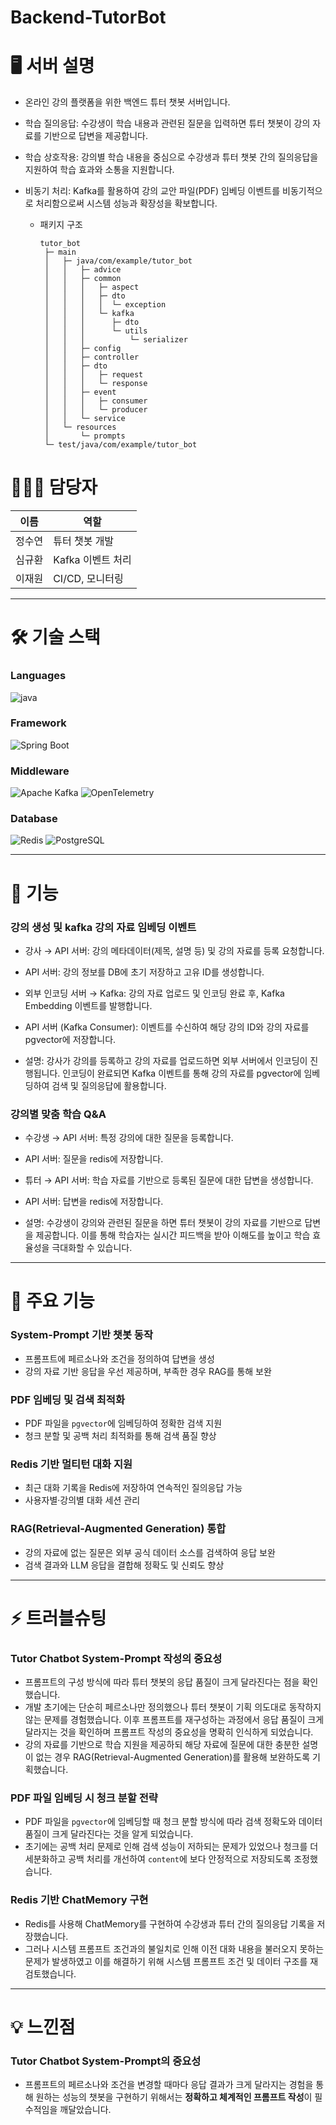 # Backend-TutorBot

# 🖥️ 서버 설명
- 온라인 강의 플랫폼을 위한 백엔드 튜터 챗봇 서버입니다.
- 학습 질의응답: 수강생이 학습 내용과 관련된 질문을 입력하면 튜터 챗봇이 강의 자료를 기반으로 답변을 제공합니다.
- 학습 상호작용: 강의별 학습 내용을 중심으로 수강생과 튜터 챗봇 간의 질의응답을 지원하여 학습 효과와 소통을 지원합니다.
- 비동기 처리: Kafka를 활용하여 강의 교안 파일(PDF) 임베딩 이벤트를 비동기적으로 처리함으로써 시스템 성능과 확장성을 확보합니다.


  - 패키지 구조

      ```
      tutor_bot
       ├─ main
       │   ├─ java/com/example/tutor_bot
       │   │   ├─ advice
       │   │   ├─ common
       │   │   │   ├─ aspect
       │   │   │   ├─ dto
       │   │   │   │  └─ exception
       │   │   │   └─ kafka
       │   │   │      ├─ dto
       │   │   │      └─ utils
       │   │   │          └─ serializer
       │   │   ├─ config
       │   │   ├─ controller
       │   │   ├─ dto
       │   │   │   ├─ request
       │   │   │   └─ response
       │   │   ├─ event
       │   │   │   ├─ consumer
       │   │   │   └─ producer
       │   │   └─ service
       │   └─ resources
       │       └─ prompts
       └─ test/java/com/example/tutor_bot
    
      ```


# 👨🏻‍💻 담당자

| 이름  | 역할                    |
|-----|-----------------------|
| 정수연 | 튜터 챗봇 개발              |
| 심규환 | Kafka 이벤트 처리 |
| 이재원 | CI/CD, 모니터링           |

---

# 🛠️ 기술 스택

### Languages

![java](https://img.shields.io/badge/Java-007396?style=for-the-badge&logo=openjdk&logoColor=white)

### Framework

![Spring Boot](https://img.shields.io/badge/Spring_Boot-6DB33F?style=flat-square&logo=spring-boot&logoColor=white)

### Middleware

![Apache Kafka](https://img.shields.io/badge/Apache_Kafka-231F20?style=flat-square&logo=apache-kafka&logoColor=white)
![OpenTelemetry](https://img.shields.io/badge/OpenTelemetry-FFB01F?style=flat-square&logo=opentelemetry&logoColor=black)
### Database

![Redis](https://img.shields.io/badge/Redis-DC382D?style=flat-square&logo=redis&logoColor=white)
![PostgreSQL](https://img.shields.io/badge/PostgreSQL-4169E1?style=flat-square&logo=postgresql&logoColor=white)


---

# 📌 기능

### 강의 생성 및 kafka 강의 자료 임베딩 이벤트

- 강사 → API 서버: 강의 메타데이터(제목, 설명 등) 및 강의 자료를 등록 요청합니다.
- API 서버: 강의 정보를 DB에 초기 저장하고 고유 ID를 생성합니다.
- 외부 인코딩 서버 → Kafka: 강의 자료 업로드 및 인코딩 완료 후, Kafka Embedding 이벤트를 발행합니다.
- API 서버 (Kafka Consumer): 이벤트를 수신하여 해당 강의 ID와 강의 자료를 pgvector에 저장합니다.


- 설명: 강사가 강의를 등록하고 강의 자료를 업로드하면 외부 서버에서 인코딩이 진행됩니다. 인코딩이 완료되면 Kafka 이벤트를 통해 강의 자료를 pgvector에 임베딩하여 검색 및 질의응답에 활용합니다.

### 강의별 맞춤 학습 Q&A

- 수강생 → API 서버: 특정 강의에 대한 질문을 등록합니다.
- API 서버: 질문을 redis에 저장합니다.
- 튜터 → API 서버: 학습 자료를 기반으로 등록된 질문에 대한 답변을 생성합니다.
- API 서버: 답변을 redis에 저장합니다.


- 설명: 수강생이 강의와 관련된 질문을 하면 튜터 챗봇이 강의 자료를 기반으로 답변을 제공합니다. 이를 통해 학습자는 실시간 피드백을 받아 이해도를 높이고 학습 효율성을 극대화할 수 있습니다.

---

# 📜 주요 기능

### System-Prompt 기반 챗봇 동작
  - 프롬프트에 페르소나와 조건을 정의하여 답변을 생성
  - 강의 자료 기반 응답을 우선 제공하며, 부족한 경우 RAG를 통해 보완

### PDF 임베딩 및 검색 최적화
  - PDF 파일을 `pgvector`에 임베딩하여 정확한 검색 지원
  - 청크 분할 및 공백 처리 최적화를 통해 검색 품질 향상

### Redis 기반 멀티턴 대화 지원
  - 최근 대화 기록을 Redis에 저장하여 연속적인 질의응답 가능
  - 사용자별·강의별 대화 세션 관리

### RAG(Retrieval-Augmented Generation) 통합
  - 강의 자료에 없는 질문은 외부 공식 데이터 소스를 검색하여 응답 보완
  - 검색 결과와 LLM 응답을 결합해 정확도 및 신뢰도 향상

---

# ⚡ 트러블슈팅
### Tutor Chatbot System-Prompt 작성의 중요성
- 프롬프트의 구성 방식에 따라 튜터 챗봇의 응답 품질이 크게 달라진다는 점을 확인했습니다.
- 개발 초기에는 단순히 페르소나만 정의했으나 튜터 챗봇이 기획 의도대로 동작하지 않는 문제를 경험했습니다. 이후 프롬프트를 재구성하는 과정에서 응답 품질이 크게 달라지는 것을 확인하며 프롬프트 작성의 중요성을 명확히 인식하게 되었습니다.
- 강의 자료를 기반으로 학습 지원을 제공하되 해당 자료에 질문에 대한 충분한 설명이 없는 경우 RAG(Retrieval-Augmented Generation)를 활용해 보완하도록 기획했습니다.

### PDF 파일 임베딩 시 청크 분할 전략
- PDF 파일을 `pgvector`에 임베딩할 때 청크 분할 방식에 따라 검색 정확도와 데이터 품질이 크게 달라진다는 것을 알게 되었습니다.
- 초기에는 공백 처리 문제로 인해 검색 성능이 저하되는 문제가 있었으나 청크를 더 세분화하고 공백 처리를 개선하여 `content`에 보다 안정적으로 저장되도록 조정했습니다.

### Redis 기반 ChatMemory 구현
- Redis를 사용해 ChatMemory를 구현하여 수강생과 튜터 간의 질의응답 기록을 저장했습니다.
- 그러나 시스템 프롬프트 조건과의 불일치로 인해 이전 대화 내용을 불러오지 못하는 문제가 발생하였고 이를 해결하기 위해 시스템 프롬프트 조건 및 데이터 구조를 재검토했습니다.

---

# 💡 느낀점
### Tutor Chatbot System-Prompt의 중요성
- 프롬프트의 페르소나와 조건을 변경할 때마다 응답 결과가 크게 달라지는 경험을 통해 원하는 성능의 챗봇을 구현하기 위해서는 **정확하고 체계적인 프롬프트 작성**이 필수적임을 깨달았습니다.
